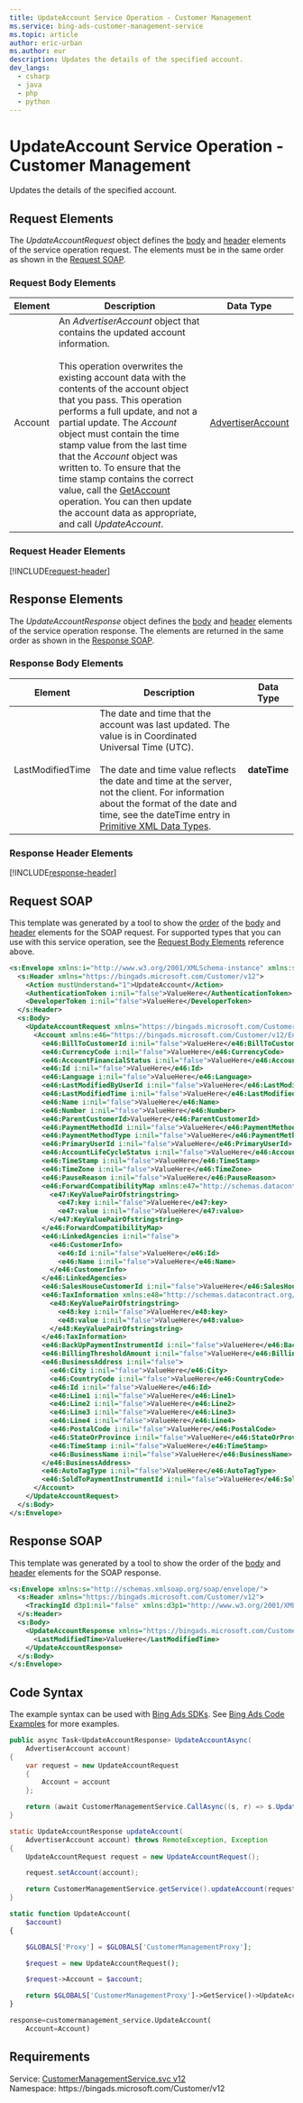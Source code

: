 ```yaml
---
title: UpdateAccount Service Operation - Customer Management
ms.service: bing-ads-customer-management-service
ms.topic: article
author: eric-urban
ms.author: eur
description: Updates the details of the specified account.
dev_langs: 
  - csharp
  - java
  - php
  - python
---
```

# UpdateAccount Service Operation - Customer Management
Updates the details of the specified account.

## <a name="request"></a>Request Elements
The *UpdateAccountRequest* object defines the [body](#request-body) and [header](#request-header) elements of the service operation request. The elements must be in the same order as shown in the [Request SOAP](#request-soap). 

### <a name="request-body"></a>Request Body Elements

|Element|Description|Data Type|
|-----------|---------------|-------------|
|<a name="account"></a>Account|An *AdvertiserAccount* object that contains the updated account information.<br /><br />This operation overwrites the existing account data with the contents of the account object that you pass. This operation performs a full update, and not a partial update. The *Account* object must contain the time stamp value from the last time that the *Account* object was written to. To ensure that the time stamp contains the correct value, call the [GetAccount](getaccount.md) operation. You can then update the account data as appropriate, and call *UpdateAccount*.|[AdvertiserAccount](advertiseraccount.md)|

### <a name="request-header"></a>Request Header Elements
[!INCLUDE[request-header](./includes/request-header.md)]

## <a name="response"></a>Response Elements
The *UpdateAccountResponse* object defines the [body](#response-body) and [header](#response-header) elements of the service operation response. The elements are returned in the same order as shown in the [Response SOAP](#response-soap).

### <a name="response-body"></a>Response Body Elements

|Element|Description|Data Type|
|-----------|---------------|-------------|
|<a name="lastmodifiedtime"></a>LastModifiedTime|The date and time that the account was last updated. The value is in Coordinated Universal Time (UTC).<br/><br/> The date and time value reflects the date and time at the server, not the client. For information about the format of the date and time, see the dateTime entry in [Primitive XML Data Types](https://go.microsoft.com/fwlink/?linkid=859198).|**dateTime**|

### <a name="response-header"></a>Response Header Elements
[!INCLUDE[response-header](./includes/response-header.md)]

## <a name="request-soap"></a>Request SOAP
This template was generated by a tool to show the [order](../guides/services-protocol.md#element-order) of the [body](#request-body) and [header](#request-header) elements for the SOAP request. For supported types that you can use with this service operation, see the [Request Body Elements](#request-header) reference above.

```xml
<s:Envelope xmlns:i="http://www.w3.org/2001/XMLSchema-instance" xmlns:s="http://schemas.xmlsoap.org/soap/envelope/">
  <s:Header xmlns="https://bingads.microsoft.com/Customer/v12">
    <Action mustUnderstand="1">UpdateAccount</Action>
    <AuthenticationToken i:nil="false">ValueHere</AuthenticationToken>
    <DeveloperToken i:nil="false">ValueHere</DeveloperToken>
  </s:Header>
  <s:Body>
    <UpdateAccountRequest xmlns="https://bingads.microsoft.com/Customer/v12">
      <Account xmlns:e46="https://bingads.microsoft.com/Customer/v12/Entities" i:nil="false">
        <e46:BillToCustomerId i:nil="false">ValueHere</e46:BillToCustomerId>
        <e46:CurrencyCode i:nil="false">ValueHere</e46:CurrencyCode>
        <e46:AccountFinancialStatus i:nil="false">ValueHere</e46:AccountFinancialStatus>
        <e46:Id i:nil="false">ValueHere</e46:Id>
        <e46:Language i:nil="false">ValueHere</e46:Language>
        <e46:LastModifiedByUserId i:nil="false">ValueHere</e46:LastModifiedByUserId>
        <e46:LastModifiedTime i:nil="false">ValueHere</e46:LastModifiedTime>
        <e46:Name i:nil="false">ValueHere</e46:Name>
        <e46:Number i:nil="false">ValueHere</e46:Number>
        <e46:ParentCustomerId>ValueHere</e46:ParentCustomerId>
        <e46:PaymentMethodId i:nil="false">ValueHere</e46:PaymentMethodId>
        <e46:PaymentMethodType i:nil="false">ValueHere</e46:PaymentMethodType>
        <e46:PrimaryUserId i:nil="false">ValueHere</e46:PrimaryUserId>
        <e46:AccountLifeCycleStatus i:nil="false">ValueHere</e46:AccountLifeCycleStatus>
        <e46:TimeStamp i:nil="false">ValueHere</e46:TimeStamp>
        <e46:TimeZone i:nil="false">ValueHere</e46:TimeZone>
        <e46:PauseReason i:nil="false">ValueHere</e46:PauseReason>
        <e46:ForwardCompatibilityMap xmlns:e47="http://schemas.datacontract.org/2004/07/System.Collections.Generic" i:nil="false">
          <e47:KeyValuePairOfstringstring>
            <e47:key i:nil="false">ValueHere</e47:key>
            <e47:value i:nil="false">ValueHere</e47:value>
          </e47:KeyValuePairOfstringstring>
        </e46:ForwardCompatibilityMap>
        <e46:LinkedAgencies i:nil="false">
          <e46:CustomerInfo>
            <e46:Id i:nil="false">ValueHere</e46:Id>
            <e46:Name i:nil="false">ValueHere</e46:Name>
          </e46:CustomerInfo>
        </e46:LinkedAgencies>
        <e46:SalesHouseCustomerId i:nil="false">ValueHere</e46:SalesHouseCustomerId>
        <e46:TaxInformation xmlns:e48="http://schemas.datacontract.org/2004/07/System.Collections.Generic" i:nil="false">
          <e48:KeyValuePairOfstringstring>
            <e48:key i:nil="false">ValueHere</e48:key>
            <e48:value i:nil="false">ValueHere</e48:value>
          </e48:KeyValuePairOfstringstring>
        </e46:TaxInformation>
        <e46:BackUpPaymentInstrumentId i:nil="false">ValueHere</e46:BackUpPaymentInstrumentId>
        <e46:BillingThresholdAmount i:nil="false">ValueHere</e46:BillingThresholdAmount>
        <e46:BusinessAddress i:nil="false">
          <e46:City i:nil="false">ValueHere</e46:City>
          <e46:CountryCode i:nil="false">ValueHere</e46:CountryCode>
          <e46:Id i:nil="false">ValueHere</e46:Id>
          <e46:Line1 i:nil="false">ValueHere</e46:Line1>
          <e46:Line2 i:nil="false">ValueHere</e46:Line2>
          <e46:Line3 i:nil="false">ValueHere</e46:Line3>
          <e46:Line4 i:nil="false">ValueHere</e46:Line4>
          <e46:PostalCode i:nil="false">ValueHere</e46:PostalCode>
          <e46:StateOrProvince i:nil="false">ValueHere</e46:StateOrProvince>
          <e46:TimeStamp i:nil="false">ValueHere</e46:TimeStamp>
          <e46:BusinessName i:nil="false">ValueHere</e46:BusinessName>
        </e46:BusinessAddress>
        <e46:AutoTagType i:nil="false">ValueHere</e46:AutoTagType>
        <e46:SoldToPaymentInstrumentId i:nil="false">ValueHere</e46:SoldToPaymentInstrumentId>
      </Account>
    </UpdateAccountRequest>
  </s:Body>
</s:Envelope>
```

## <a name="response-soap"></a>Response SOAP
This template was generated by a tool to show the order of the [body](#response-body) and [header](#response-header) elements for the SOAP response.

```xml
<s:Envelope xmlns:s="http://schemas.xmlsoap.org/soap/envelope/">
  <s:Header xmlns="https://bingads.microsoft.com/Customer/v12">
    <TrackingId d3p1:nil="false" xmlns:d3p1="http://www.w3.org/2001/XMLSchema-instance">ValueHere</TrackingId>
  </s:Header>
  <s:Body>
    <UpdateAccountResponse xmlns="https://bingads.microsoft.com/Customer/v12">
      <LastModifiedTime>ValueHere</LastModifiedTime>
    </UpdateAccountResponse>
  </s:Body>
</s:Envelope>
```

## <a name="example"></a>Code Syntax
The example syntax can be used with [Bing Ads SDKs](../guides/client-libraries.md). See [Bing Ads Code Examples](../guides/code-examples.md) for more examples.
```csharp
public async Task<UpdateAccountResponse> UpdateAccountAsync(
	AdvertiserAccount account)
{
	var request = new UpdateAccountRequest
	{
		Account = account
	};

	return (await CustomerManagementService.CallAsync((s, r) => s.UpdateAccountAsync(r), request));
}
```
```java
static UpdateAccountResponse updateAccount(
	AdvertiserAccount account) throws RemoteException, Exception
{
	UpdateAccountRequest request = new UpdateAccountRequest();

	request.setAccount(account);

	return CustomerManagementService.getService().updateAccount(request);
}
```
```php
static function UpdateAccount(
	$account)
{

	$GLOBALS['Proxy'] = $GLOBALS['CustomerManagementProxy'];

	$request = new UpdateAccountRequest();

	$request->Account = $account;

	return $GLOBALS['CustomerManagementProxy']->GetService()->UpdateAccount($request);
}
```
```python
response=customermanagement_service.UpdateAccount(
	Account=Account)
```

## Requirements
Service: [CustomerManagementService.svc v12](https://clientcenter.api.bingads.microsoft.com/Api/CustomerManagement/v12/CustomerManagementService.svc)  
Namespace: https\://bingads.microsoft.com/Customer/v12  

